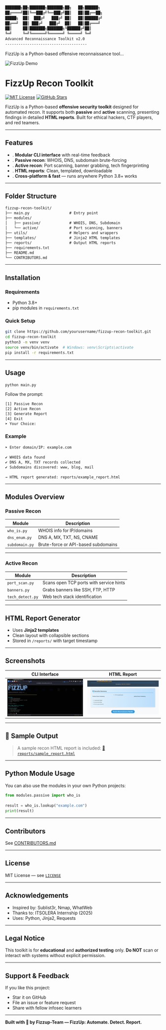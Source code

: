 
```bash

███████╗██╗███████╗███████╗██╗   ██╗██████╗ 
██╔════╝██║╚══███╔╝╚══███╔╝██║   ██║██╔══██╗
█████╗  ██║  ███╔╝   ███╔╝ ██║   ██║██████╔╝
██╔══╝  ██║ ███╔╝   ███╔╝  ██║   ██║██╔═══╝ 
██║     ██║███████╗███████╗╚██████╔╝██║     
╚═╝     ╚═╝╚══════╝╚══════╝ ╚═════╝ ╚═╝     
Advanced Reconnaissance Toolkit v2.0
-------------------------------------
```
FizzUp is a Python-based offensive reconnaissance tool...


![FizzUp Demo](https://media1.giphy.com/media/v1.Y2lkPTc5MGI3NjExZnF0bDFrZXhicDZwemZrbGh4bDBwdHM5cm8zYWJoeGpvcjV0OTNmbSZlcD12MV9pbnRlcm5hbF9naWZfYnlfaWQmY3Q9Zw/ohsPi2XqHHlIu80lOw/giphy.gif)


# FizzUp Recon Toolkit

[![MIT License](https://img.shields.io/badge/License-MIT-yellow.svg)](LICENSE)
[![GitHub Stars](https://img.shields.io/github/stars/hurrainjhl/fizzup-recon-toolkit?style=social)](https://github.com/yourusername/fizzup-recon-toolkit)

FizzUp is a Python-based **offensive security toolkit** designed for automated recon. It supports both **passive** and **active** scanning, presenting findings in detailed **HTML reports**. Built for ethical hackers, CTF players, and red teamers.

---

## Features

* . **Modular CLI interface** with real-time feedback
* . **Passive recon**: WHOIS, DNS, subdomain brute-forcing
* . **Active recon**: Port scanning, banner grabbing, tech fingerprinting
* . **HTML reports**: Clean, templated, downloadable
* . **Cross-platform & fast** — runs anywhere Python 3.8+ works

---

## Folder Structure

```text
fizzup-recon-toolkit/
├── main.py                  # Entry point
├── modules/
│   ├── passive/             # WHOIS, DNS, Subdomain
│   └── active/              # Port scanning, banners
├── utils/                   # Helpers and wrappers
├── templates/               # Jinja2 HTML templates
├── reports/                 # Output HTML reports
├── requirements.txt
├── README.md
└── CONTRIBUTORS.md
```

---

##  Installation

### Requirements

* Python 3.8+
* pip modules in `requirements.txt`

### Quick Setup

```bash
git clone https://github.com/yourusername/fizzup-recon-toolkit.git
cd fizzup-recon-toolkit
python3 -m venv venv
source venv/bin/activate  # Windows: venv\Scripts\activate
pip install -r requirements.txt
```

---

##  Usage

```bash
python main.py
```

Follow the prompt:

```text
[1] Passive Recon
[2] Active Recon
[3] Generate Report
[4] Exit
➤ Your Choice:
```

### Example

```text
➤ Enter domain/IP: example.com

✔ WHOIS data found
✔ DNS A, MX, TXT records collected
✔ Subdomains discovered: www, blog, mail

→ HTML report generated: reports/example_report.html
```

---

##  Modules Overview

###  Passive Recon

| Module         | Description                         |
| -------------- | ----------------------------------- |
| `who_is.py`    | WHOIS info for IP/domains           |
| `dns_enum.py`  | DNS A, MX, TXT, NS, CNAME           |
| `subdomain.py` | Brute-force or API-based subdomains |

---

###  Active Recon

| Module           | Description                             |
| ---------------- | --------------------------------------- |
| `port_scan.py`   | Scans open TCP ports with service hints |
| `banners.py`     | Grabs banners like SSH, FTP, HTTP       |
| `tech_detect.py` | Web tech stack identification           |

---

##  HTML Report Generator

* Uses **Jinja2 templates**
* Clean layout with collapsible sections
* Stored in `/reports/` with target timestamp


---

##  Screenshots

| CLI Interface             | HTML Report                 |
| ------------------------- | --------------------------- |
| ![](screenshorts/menu.png) | ![](screenshorts/Report.png) |

---

## 🧪 Sample Output

> A sample recon HTML report is included:
> [🔗 `reports/sample_report.html`](reports/fullreport.html)

---

##  Python Module Usage

You can also use the modules in your own Python projects:

```python
from modules.passive import who_is

result = who_is.lookup("example.com")
print(result)
```

---

##  Contributors

See [CONTRIBUTORS.md](CONTRIBUTORS.md)

---

##  License

MIT License — see [`LICENSE`](LICENSE)

---

##  Acknowledgements

* Inspired by: Sublist3r, Nmap, WhatWeb
* Thanks to: ITSOLERA Internship (2025)
* Uses: Python, Jinja2, Requests

---

## Legal Notice

This toolkit is for **educational** and **authorized testing** only.
**Do NOT** scan or interact with systems without explicit permission.

---

##  Support & Feedback

If you like this project:

*  Star it on GitHub
*  File an issue or feature request
*  Share with fellow infosec learners

---

**Built with 🧠 by Fizzup-Team — FizzUp: Automate. Detect. Report.**
